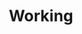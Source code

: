 ---
title: "Working"  # Add a page title.
summary: "Hello!"  # Add a page description.
#date: "2019-01-01T00:00:00Z"  # Add today's date.
type: "widget_page"  # Page type is a Widget Page
---